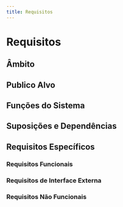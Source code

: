 ```yaml
---
title: Requisitos
---
```


# Requisitos

## Âmbito



## Publico Alvo



## Funções do Sistema



## Suposições e Dependências



## Requisitos Específicos

### Requisitos Funcionais

### Requisitos de Interface Externa

### Requisitos Não Funcionais

